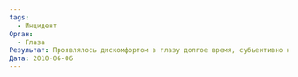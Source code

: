 ```yaml
---
tags:
  - Инцидент
Орган:
  - Глаза
Результат: Проявлялось дискомфортом в глазу долгое время, субьективно например этот глаз сильнее слезится при ветре сейчас. Дата примерная
Дата: 2010-06-06
---
```

